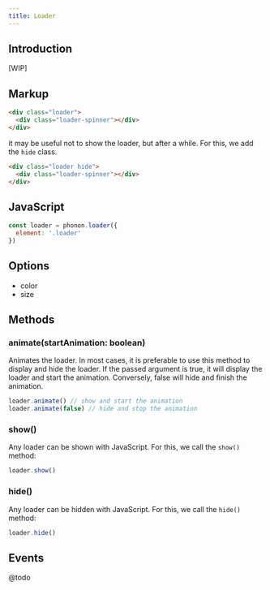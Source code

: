 ```yaml
---
title: Loader
---
```


## Introduction

[WIP]

## Markup

```html
<div class="loader">
  <div class="loader-spinner"></div>
</div>
```

it may be useful not to show the loader, but after a while. For this, we add the `hide` class.

```html
<div class="loader hide">
  <div class="loader-spinner"></div>
</div>
```

## JavaScript

```js
const loader = phonon.loader({
  element: '.loader'
})
```

## Options

- color
- size

## Methods

### animate(startAnimation: boolean)

Animates the loader.
In most cases, it is preferable to use this method to display and hide the loader. If the passed argument is true, it will display the loader and start the animation. Conversely, false will hide and finish the animation.

```js
loader.animate() // show and start the animation
loader.animate(false) // hide and stop the animation
```

### show()

Any loader can be shown with JavaScript. For this, we call the `show()` method:

```js
loader.show()
```

### hide()

Any loader can be hidden with JavaScript. For this, we call the `hide()` method:

```js
loader.hide()
```

## Events

@todo
